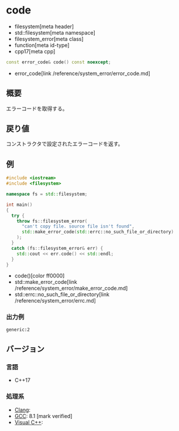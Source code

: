 # code
* filesystem[meta header]
* std::filesystem[meta namespace]
* filesystem_error[meta class]
* function[meta id-type]
* cpp17[meta cpp]

```cpp
const error_code& code() const noexcept;
```
* error_code[link /reference/system_error/error_code.md]

## 概要
エラーコードを取得する。


## 戻り値
コンストラクタで設定されたエラーコードを返す。


## 例
```cpp example
#include <iostream>
#include <filesystem>

namespace fs = std::filesystem;

int main()
{
  try {
    throw fs::filesystem_error(
      "can't copy file. source file isn't found",
      std::make_error_code(std::errc::no_such_file_or_directory)
    );
  }
  catch (fs::filesystem_error& err) {
    std::cout << err.code() << std::endl;
  }
}
```
* code()[color ff0000]
* std::make_error_code[link /reference/system_error/make_error_code.md]
* std::errc::no_such_file_or_directory[link /reference/system_error/errc.md]

### 出力例
```
generic:2
```

## バージョン
### 言語
- C++17

### 処理系
- [Clang](/implementation.md#clang):
- [GCC](/implementation.md#gcc): 8.1 [mark verified]
- [Visual C++](/implementation.md#visual_cpp):
